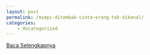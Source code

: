 ```yaml
---
layout: post
permalink: /mimpi-ditembak-cinta-orang-tak-dikenal/
categories:
    - Uncategorized
---
```


[Baca Selengkapnya](/10)